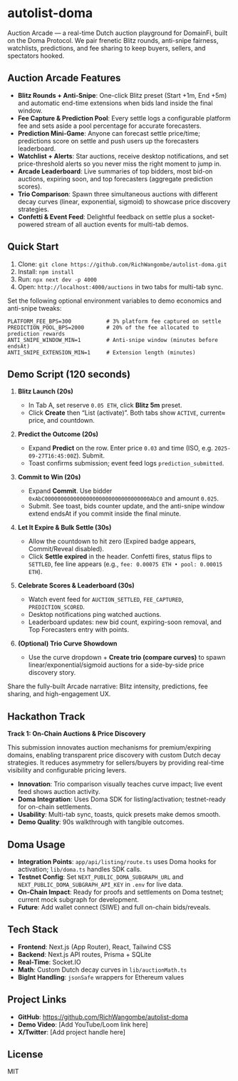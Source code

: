 # autolist-doma

Auction Arcade — a real-time Dutch auction playground for DomainFi, built on the Doma Protocol. We pair frenetic Blitz rounds, anti-snipe fairness, watchlists, predictions, and fee sharing to keep buyers, sellers, and spectators hooked.

## Auction Arcade Features

- **Blitz Rounds + Anti-Snipe**: One-click Blitz preset (Start +1m, End +5m) and automatic end-time extensions when bids land inside the final window.
- **Fee Capture & Prediction Pool**: Every settle logs a configurable platform fee and sets aside a pool percentage for accurate forecasters.
- **Prediction Mini‑Game**: Anyone can forecast settle price/time; predictions score on settle and push users up the forecasters leaderboard.
- **Watchlist + Alerts**: Star auctions, receive desktop notifications, and set price-threshold alerts so you never miss the right moment to jump in.
- **Arcade Leaderboard**: Live summaries of top bidders, most bid-on auctions, expiring soon, and top forecasters (aggregate prediction scores).
- **Trio Comparison**: Spawn three simultaneous auctions with different decay curves (linear, exponential, sigmoid) to showcase price discovery strategies.
- **Confetti & Event Feed**: Delightful feedback on settle plus a socket-powered stream of all auction events for multi-tab demos.

## Quick Start

1. Clone: `git clone https://github.com/RichWangombe/autolist-doma.git`
2. Install: `npm install`
3. Run: `npx next dev -p 4000`
4. Open: `http://localhost:4000/auctions` in two tabs for multi-tab sync.

Set the following optional environment variables to demo economics and anti-snipe tweaks:

```
PLATFORM_FEE_BPS=300           # 3% platform fee captured on settle
PREDICTION_POOL_BPS=2000       # 20% of the fee allocated to prediction rewards
ANTI_SNIPE_WINDOW_MIN=1        # Anti-snipe window (minutes before endsAt)
ANTI_SNIPE_EXTENSION_MIN=1     # Extension length (minutes)
```

## Demo Script (120 seconds)

1. **Blitz Launch (20s)**  
   - In Tab A, set reserve `0.05 ETH`, click **Blitz 5m** preset.  
   - Click **Create** then “List (activate)”. Both tabs show `ACTIVE`, current≈ price, and countdown.

2. **Predict the Outcome (20s)**  
   - Expand **Predict** on the row. Enter price `0.03` and time (ISO, e.g. `2025-09-27T16:45:00Z`). Submit.  
   - Toast confirms submission; event feed logs `prediction_submitted`.

3. **Commit to Win (20s)**  
   - Expand **Commit**. Use bidder `0xAbC000000000000000000000000000000000AbC0` and amount `0.025`.  
   - Submit. See toast, bids counter update, and the anti-snipe window extend endsAt if you commit inside the final minute.

4. **Let It Expire & Bulk Settle (30s)**  
   - Allow the countdown to hit zero (Expired badge appears, Commit/Reveal disabled).  
   - Click **Settle expired** in the header. Confetti fires, status flips to `SETTLED`, fee line appears (e.g., `fee: 0.00075 ETH • pool: 0.00015 ETH`).

5. **Celebrate Scores & Leaderboard (30s)**  
   - Watch event feed for `AUCTION_SETTLED`, `FEE_CAPTURED`, `PREDICTION_SCORED`.  
   - Desktop notifications ping watched auctions.  
   - Leaderboard updates: new bid count, expiring-soon removal, and Top Forecasters entry with points.

6. **(Optional) Trio Curve Showdown**  
   - Use the curve dropdown + **Create trio (compare curves)** to spawn linear/exponential/sigmoid auctions for a side-by-side price discovery story.

Share the fully-built Arcade narrative: Blitz intensity, predictions, fee sharing, and high-engagement UX.

## Hackathon Track

**Track 1: On-Chain Auctions & Price Discovery**

This submission innovates auction mechanisms for premium/expiring domains, enabling transparent price discovery with custom Dutch decay strategies. It reduces asymmetry for sellers/buyers by providing real-time visibility and configurable pricing levers.

- **Innovation**: Trio comparison visually teaches curve impact; live event feed shows auction activity.
- **Doma Integration**: Uses Doma SDK for listing/activation; testnet-ready for on-chain settlements.
- **Usability**: Multi-tab sync, toasts, quick presets make demos smooth.
- **Demo Quality**: 90s walkthrough with tangible outcomes.

## Doma Usage

- **Integration Points**: `app/api/listing/route.ts` uses Doma hooks for activation; `lib/doma.ts` handles SDK calls.
- **Testnet Config**: Set `NEXT_PUBLIC_DOMA_SUBGRAPH_URL` and `NEXT_PUBLIC_DOMA_SUBGRAPH_API_KEY` in `.env` for live data.
- **On-Chain Impact**: Ready for proofs and settlements on Doma testnet; current mock subgraph for development.
- **Future**: Add wallet connect (SIWE) and full on-chain bids/reveals.

## Tech Stack

- **Frontend**: Next.js (App Router), React, Tailwind CSS
- **Backend**: Next.js API routes, Prisma + SQLite
- **Real-Time**: Socket.IO
- **Math**: Custom Dutch decay curves in `lib/auctionMath.ts`
- **BigInt Handling**: `jsonSafe` wrappers for Ethereum values

## Project Links

- **GitHub**: https://github.com/RichWangombe/autolist-doma
- **Demo Video**: [Add YouTube/Loom link here]
- **X/Twitter**: [Add project handle here]

## License

MIT
